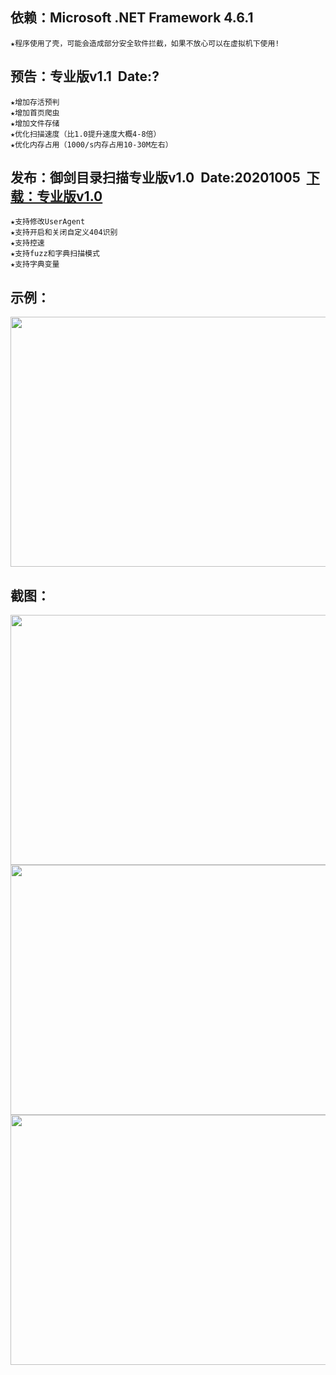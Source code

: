 ## 依赖：Microsoft .NET Framework 4.6.1
    ★程序使用了壳，可能会造成部分安全软件拦截，如果不放心可以在虚拟机下使用!
    
## 预告：专业版v1.1&nbsp;&nbsp;Date:?&nbsp;&nbsp;
    ★增加存活预判
    ★增加首页爬虫
    ★增加文件存储
    ★优化扫描速度（比1.0提升速度大概4-8倍）
    ★优化内存占用（1000/s内存占用10-30M左右）

## 发布：御剑目录扫描专业版v1.0&nbsp;&nbsp;Date:20201005&nbsp;&nbsp;<a href="https://github.com/foryujian/yjdirscan/releases/download/yjdirscan/yjdirscan.zip">下载：专业版v1.0</a>
    ★支持修改UserAgent
    ★支持开启和关闭自定义404识别
    ★支持控速
    ★支持fuzz和字典扫描模式
    ★支持字典变量
## 示例：
<img src="https://github.com/foryujian/yjdirscan/blob/main/img/c1.png" width="600px"  height="400px"/><br>
     
## 截图：
<img src="https://github.com/foryujian/yjdirscan/blob/main/img/404.png" width="600px" height="400px"/><br>
<img src="https://github.com/foryujian/yjdirscan/blob/main/img/dicscan.png" width="600px"  height="400px"/><br>
<img src="https://github.com/foryujian/yjdirscan/blob/main/img/fuzzscan.png" width="600px"  height="400px"/><br>
